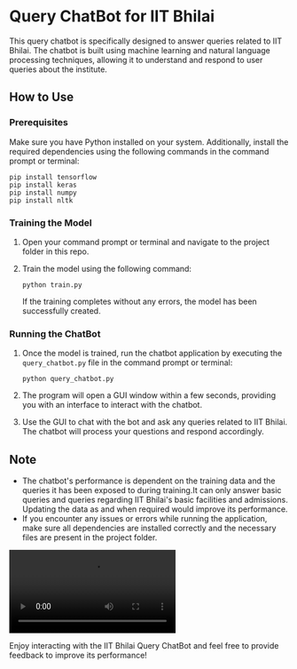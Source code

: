 # Query ChatBot for IIT Bhilai

This query chatbot is specifically designed to answer queries related to IIT Bhilai. The chatbot is built using machine learning and natural language processing techniques, allowing it to understand and respond to user queries about the institute.

## How to Use

### Prerequisites

Make sure you have Python installed on your system. Additionally, install the required dependencies using the following commands in the command prompt or terminal:

```
pip install tensorflow
pip install keras
pip install numpy
pip install nltk
```

### Training the Model

1. Open your command prompt or terminal and navigate to the project folder in this repo.

2. Train the model using the following command:

   ```
   python train.py
   ```

   If the training completes without any errors, the model has been successfully created.

### Running the ChatBot

1. Once the model is trained, run the chatbot application by executing the `query_chatbot.py` file in the command prompt or terminal:

   ```
   python query_chatbot.py
   ```

2. The program will open a GUI window within a few seconds, providing you with an interface to interact with the chatbot.

3. Use the GUI to chat with the bot and ask any queries related to IIT Bhilai. The chatbot will process your questions and respond accordingly.

## Note

- The chatbot's performance is dependent on the training data and the queries it has been exposed to during training.It can only answer basic queries and queries regarding IIT Bhilai's basic facilities and admissions. Updating the data as and when required would improve its performance.
- If you encounter any issues or errors while running the application, make sure all dependencies are installed correctly and the necessary files are present in the project folder.

![Query ChatBot Demo](Screenrecording_chatbot.mp4)

Enjoy interacting with the IIT Bhilai Query ChatBot and feel free to provide feedback to improve its performance!
